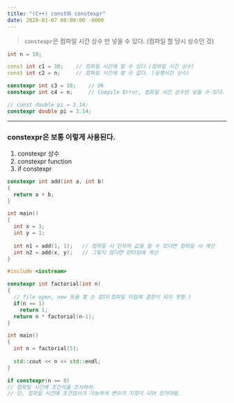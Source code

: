 ```yaml
---
title: "(C++) const와 constexpr"
date: 2020-01-07 00:00:00 -0000
---
```


> `constexpr`은 컴파일 시간 상수 만 넣을 수 있다. (컴파일 할 당시 상수인 것)

```cpp
int n = 10;

const int c1 = 10;    // 컴파일 시간에 알 수 있다.(컴파일 시간 상수)
const int c2 = n;     // 컴파일 시간에 알 수 없다. (실행시간 상수)

constexpr int c3 = 10;    // Ok
constexpr int c4 = n;     // Compile Error, 컴파일 시간 상수만 넣을 수 있다.
```

```cpp
// const double pi = 3.14;
constexpr double pi = 3.14;
```

---

### constexpr은 보통 이렇게 사용된다.

1. constexpr 상수
2. constexpr function
3. if constexpr

```cpp
constexpr int add(int a, int b)
{
  return a + b;
}

int main()
{
  int x = 1;
  int y = 1;
  
  int n1 = add(1, 1);   // 컴파일 시 인자의 값을 알 수 있다면 컴파일 시 계산
  int n2 = add(x, y);   // 그렇지 않다면 런타임에 계산
}
```

```cpp
#include <iostream>

constexpr int factorial(int n)
{
  // file open, new 등을 할 순 없다(컴파일 타임에 결정이 되지 못함.)
  if(n == 1)
    return 1;
  return n * factorial(n-1);
}

int main()
{
  int n = factorial(5);
  
  std::cout << n << std::endl;
}
```

```cpp
if constexpr(n == 0)
// 컴파일 시간에 조건식을 조사하라.
// 단, 컴파일 시간에 조건검사가 가능하게 변수가 지정이 되어 있어야함.
```